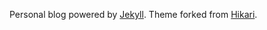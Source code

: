 Personal blog powered by [Jekyll](http://jekyllrb.com).
Theme forked from [Hikari](https://github.com/mx3m/hikari-for-jekyll).
